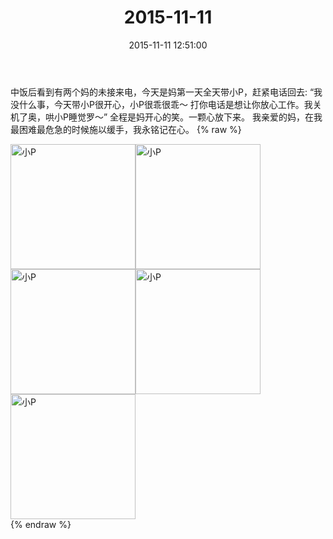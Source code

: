 ﻿---
title: "2015-11-11"
date: 2015-11-11 12:51:00
tags:
categories: 妈妈
---
中饭后看到有两个妈的未接来电，今天是妈第一天全天带小P，赶紧电话回去:
“我没什么事，今天带小P很开心，小P很乖很乖～
打你电话是想让你放心工作。我关机了奥，哄小P睡觉罗～”
全程是妈开心的笑。一颗心放下来。
我亲爱的妈，在我最困难最危急的时候施以缓手，我永铭记在心。
{% raw %}
<div style="width:500 px">
<div style="float:left; width:100 px"><img src="/images/微信图片_20171011170135.jpg" width="200" alt="小P"></div>
<div style="float:left; width:100 px"><img src="/images/微信图片_20171011170148.jpg" width="200" alt="小P"></div>
<div style="float:left; width:100 px"><img src="/images/微信图片_20171011170157.jpg" width="200" alt="小P"></div>
<div style="float:left; width:100 px"><img src="/images/微信图片_20171011170206.jpg" width="200" alt="小P"></div>
<div style="float:left; width:100 px"><img src="/images/微信图片_20171011170215.jpg" width="200" alt="小P"></div>
<div style="clear:both"></div>
</div>
{% endraw %}